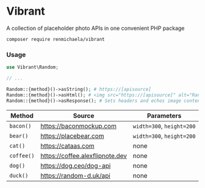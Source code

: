 # Vibrant

A collection of placeholder photo APIs in one convenient PHP package

`composer require renmichaela/vibrant`

### Usage

```php
use Vibrant\Random;

// ...

Random::{method}()->asString(); # https://[apisource]
Random::{method}()->asHtml(); # <img src="https://[apisource]" alt="Random [Class]" />
Random::{method}()->asResponse(); # Sets headers and echos image content
```

| Method | Source | Parameters |
|--------|--------|------------|
| `bacon()`  | https://baconmockup.com | `width=300`, `height=200` |
| `bear()` | https://placebear.com | `width=300`, `height=200` |
| `cat()` | https://cataas.com | none |
| `coffee()` | https://coffee.alexflipnote.dev | none |
| `dog()` | https://dog.ceo/dog-api | none |
| `duck()` | https://random-d.uk/api | none |
